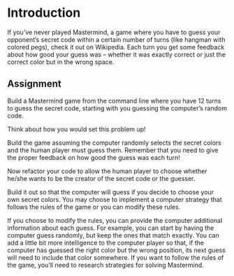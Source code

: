 <h1><strong>Introduction</strong></h1>
<p>If you’ve never played Mastermind, a game where you have to guess your opponent’s secret code within a certain number of turns 
(like hangman with colored pegs), check it out on Wikipedia. Each turn you get some feedback about how good 
your guess was – whether it was exactly correct or just the correct color but in the wrong space.</p>

<h2>Assignment</h2>
<p>Build a Mastermind game from the command line where you have 12 turns to guess the secret code, 
starting with you guessing the computer’s random code.</p>

<p>Think about how you would set this problem up!</p>

<p>Build the game assuming the computer randomly selects the secret colors and the human player must guess them. 
Remember that you need to give the proper feedback on how good the guess was each turn!</p>
<p>
Now refactor your code to allow the human player to choose whether he/she wants to be the creator of the secret code or the guesser.</p>

<p>
Build it out so that the computer will guess if you decide to choose your own secret colors. You may choose to implement a computer strategy that follows the rules of the game or you can modify these rules.</p>

<p>
If you choose to modify the rules, you can provide the computer additional information about each guess. For example, you can start by having the computer guess randomly, but keep the ones that match exactly. You can add a little bit more intelligence to the computer player so that, if the computer has guessed the right color but the wrong position, its next guess will need to include that color somewhere.
If you want to follow the rules of the game, you’ll need to research strategies for solving Mastermind.</p>